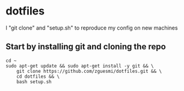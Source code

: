 # dotfiles
I "git clone" and "setup.sh" to reproduce my config on new machines

## Start by installing git and cloning the repo
```
cd ~
sudo apt-get update && sudo apt-get install -y git && \
    git clone https://github.com/zguesmi/dotfiles.git && \
    cd dotfiles && \
    bash setup.sh
```